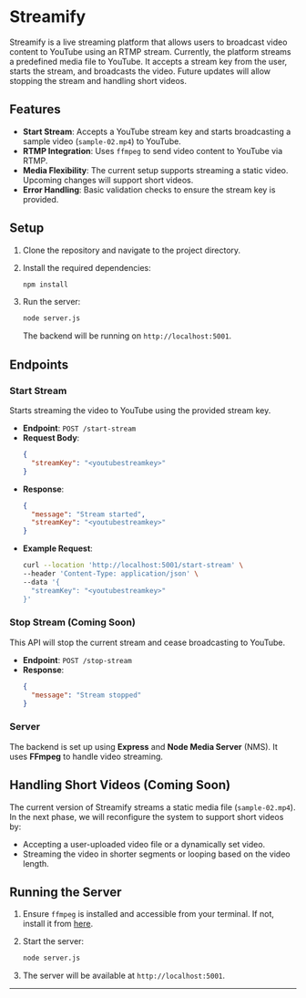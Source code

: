# Streamify

Streamify is a live streaming platform that allows users to broadcast video content to YouTube using an RTMP stream. Currently, the platform streams a predefined media file to YouTube. It accepts a stream key from the user, starts the stream, and broadcasts the video. Future updates will allow stopping the stream and handling short videos.

## Features

- **Start Stream**: Accepts a YouTube stream key and starts broadcasting a sample video (`sample-02.mp4`) to YouTube.
- **RTMP Integration**: Uses `ffmpeg` to send video content to YouTube via RTMP.
- **Media Flexibility**: The current setup supports streaming a static video. Upcoming changes will support short videos.
- **Error Handling**: Basic validation checks to ensure the stream key is provided.

## Setup

1. Clone the repository and navigate to the project directory.
2. Install the required dependencies:
   ```bash
   npm install
   ```

3. Run the server:
   ```bash
   node server.js
   ```

   The backend will be running on `http://localhost:5001`.

## Endpoints

### Start Stream

Starts streaming the video to YouTube using the provided stream key.

- **Endpoint**: `POST /start-stream`
- **Request Body**:
  ```json
  {
    "streamKey": "<youtubestreamkey>"
  }
  ```
- **Response**:
  ```json
  {
    "message": "Stream started",
    "streamKey": "<youtubestreamkey>"
  }
  ```
- **Example Request**:
  ```bash
  curl --location 'http://localhost:5001/start-stream' \
  --header 'Content-Type: application/json' \
  --data '{
    "streamKey": "<youtubestreamkey>"
  }'
  ```

### Stop Stream (Coming Soon)

This API will stop the current stream and cease broadcasting to YouTube. 

- **Endpoint**: `POST /stop-stream`
- **Response**:
  ```json
  {
    "message": "Stream stopped"
  }
  ```

### Server

The backend is set up using **Express** and **Node Media Server** (NMS). It uses **FFmpeg** to handle video streaming.

## Handling Short Videos (Coming Soon)

The current version of Streamify streams a static media file (`sample-02.mp4`). In the next phase, we will reconfigure the system to support short videos by:

- Accepting a user-uploaded video file or a dynamically set video.
- Streaming the video in shorter segments or looping based on the video length.

## Running the Server

1. Ensure `ffmpeg` is installed and accessible from your terminal. If not, install it from [here](https://ffmpeg.org/download.html).
2. Start the server:
   ```bash
   node server.js
   ```

3. The server will be available at `http://localhost:5001`.

---
